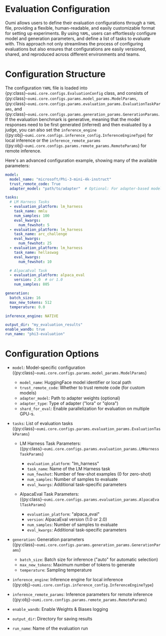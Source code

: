# Evaluation Configuration

Oumi allows users to define their evaluation configurations through a `YAML` file, providing a flexible, human-readable, and easily customizable format for setting up experiments. By using `YAML`, users can effortlessly configure model and generation parameters, and define a list of tasks to evaluate with. This approach not only streamlines the process of configuring evaluations but also ensures that configurations are easily versioned, shared, and reproduced across different environments and teams.

# Configuration Structure

The configuration `YAML` file is loaded into {py:class}`~oumi.core.configs.EvaluationConfig` class, and consists of {py:class}`~oumi.core.configs.params.model_params.ModelParams`, {py:class}`~oumi.core.configs.params.evaluation_params.EvaluationTaskParams`, and {py:class}`~oumi.core.configs.params.generation_params.GenerationParams`. If the evaluation benchmark is generative, meaning that the model responses need to be first generated (inferred) and then evaluated by a judge, you can also set the `inference_engine` ({py:obj}`~oumi.core.configs.inference_config.InferenceEngineType`) for local inference or the `inference_remote_params` ({py:obj}`~oumi.core.configs.params.remote_params.RemoteParams`) for remote inference.

Here's an advanced configuration example, showing many of the available parameters:

```yaml
model:
  model_name: "microsoft/Phi-3-mini-4k-instruct"
  trust_remote_code: True
  adapter_model: "path/to/adapter"  # Optional: For adapter-based models

tasks:
  # LM Harness Tasks
  - evaluation_platform: lm_harness
    task_name: mmlu
    num_samples: 100
    eval_kwargs:
      num_fewshot: 5
  - evaluation_platform: lm_harness
    task_name: arc_challenge
    eval_kwargs:
      num_fewshot: 25
  - evaluation_platform: lm_harness
    task_name: hellaswag
    eval_kwargs:
      num_fewshot: 10

  # AlpacaEval Task
  - evaluation_platform: alpaca_eval
    version: 2.0  # or 1.0
    num_samples: 805

generation:
  batch_size: 16
  max_new_tokens: 512
  temperature: 0.0

inference_engine: NATIVE

output_dir: "my_evaluation_results"
enable_wandb: true
run_name: "phi3-evaluation"
```

# Configuration Options

- `model`: Model-specific configuration ({py:class}`~oumi.core.configs.params.model_params.ModelParams`)
  - `model_name`: HuggingFace model identifier or local path
  - `trust_remote_code`: Whether to trust remote code (for custom models)
  - `adapter_model`: Path to adapter weights (optional)
  - `adapter_type`: Type of adapter ("lora" or "qlora")
  - `shard_for_eval`: Enable parallelization for evaluation on multiple GPU-s.

- `tasks`: List of evaluation tasks ({py:class}`~oumi.core.configs.params.evaluation_params.EvaluationTaskParams`)
  - LM Harness Task Parameters:   ({py:class}`~oumi.core.configs.params.evaluation_params.LMHarnessTaskParams`)
    - `evaluation_platform`: "lm_harness"
    - `task_name`: Name of the LM Harness task
    - `num_fewshot`: Number of few-shot examples (0 for zero-shot)
    - `num_samples`: Number of samples to evaluate
    - `eval_kwargs`: Additional task-specific parameters

  - AlpacaEval Task Parameters: ({py:class}`~oumi.core.configs.params.evaluation_params.AlpacaEvalTaskParams`)
    - `evaluation_platform`: "alpaca_eval"
    - `version`: AlpacaEval version (1.0 or 2.0)
    - `num_samples`: Number of samples to evaluate
    - `eval_kwargs`: Additional task-specific parameters

- `generation`: Generation parameters ({py:class}`~oumi.core.configs.params.generation_params.GenerationParams`)
  - `batch_size`: Batch size for inference ("auto" for automatic selection)
  - `max_new_tokens`: Maximum number of tokens to generate
  - `temperature`: Sampling temperature

- `inference_engine`: Inference engine for local inference ({py:obj}`~oumi.core.configs.inference_config.InferenceEngineType`)
- `inference_remote_params`: Inference parameters for remote inference ({py:obj}`~oumi.core.configs.params.remote_params.RemoteParams`)

- `enable_wandb`: Enable Weights & Biases logging
- `output_dir`: Directory for saving results
- `run_name`: Name of the evaluation run

